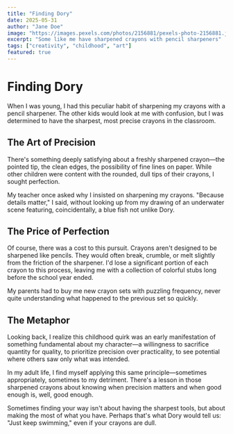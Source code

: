 ```yaml
---
title: "Finding Dory"
date: 2025-05-31
author: "Jane Doe"
image: "https://images.pexels.com/photos/2156881/pexels-photo-2156881.jpeg?auto=compress&cs=tinysrgb&w=1260&h=750&dpr=1"
excerpt: "Some like me have sharpened crayons with pencil sharpeners"
tags: ["creativity", "childhood", "art"]
featured: true
---
```


# Finding Dory

When I was young, I had this peculiar habit of sharpening my crayons with a pencil sharpener. The other kids would look at me with confusion, but I was determined to have the sharpest, most precise crayons in the classroom.

## The Art of Precision

There's something deeply satisfying about a freshly sharpened crayon—the pointed tip, the clean edges, the possibility of fine lines on paper. While other children were content with the rounded, dull tips of their crayons, I sought perfection.

My teacher once asked why I insisted on sharpening my crayons. "Because details matter," I said, without looking up from my drawing of an underwater scene featuring, coincidentally, a blue fish not unlike Dory.

## The Price of Perfection

Of course, there was a cost to this pursuit. Crayons aren't designed to be sharpened like pencils. They would often break, crumble, or melt slightly from the friction of the sharpener. I'd lose a significant portion of each crayon to this process, leaving me with a collection of colorful stubs long before the school year ended.

My parents had to buy me new crayon sets with puzzling frequency, never quite understanding what happened to the previous set so quickly.

## The Metaphor

Looking back, I realize this childhood quirk was an early manifestation of something fundamental about my character—a willingness to sacrifice quantity for quality, to prioritize precision over practicality, to see potential where others saw only what was intended.

In my adult life, I find myself applying this same principle—sometimes appropriately, sometimes to my detriment. There's a lesson in those sharpened crayons about knowing when precision matters and when good enough is, well, good enough.

Sometimes finding your way isn't about having the sharpest tools, but about making the most of what you have. Perhaps that's what Dory would tell us: "Just keep swimming," even if your crayons are dull.